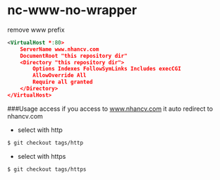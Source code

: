 # nc-www-no-wrapper
remove www prefix

```xml
<VirtualHost *:80>
    ServerName www.nhancv.com
    DocumentRoot "this repository dir"
    <Directory "this repository dir">
        Options Indexes FollowSymLinks Includes execCGI
        AllowOverride All
        Require all granted
    </Directory>
</VirtualHost>
```

###Usage
access if you access to www.nhancv.com it auto redirect to nhancv.com

- select with http
```bash
$ git checkout tags/http
```

- select with https
```bash
$ git checkout tags/https
```